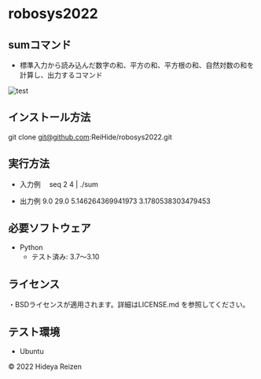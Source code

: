 # robosys2022
## sumコマンド
* 標準入力から読み込んだ数字の和、平方の和、平方根の和、自然対数の和を計算し、出力するコマンド

![test](https://github.com/ReiHide/robosys2022/actions/workflows/test.yml/badge.svg)

## インストール方法
git clone git@github.com:ReiHide/robosys2022.git

## 実行方法
* 入力例
　seq 2 4 | ./sum

* 出力例
9.0 29.0 5.146264369941973 3.1780538303479453
 
## 必要ソフトウェア
* Python
  * テスト済み: 3.7～3.10

## ライセンス
・BSDライセンスが適用されます。詳細はLICENSE.md を参照してください。

## テスト環境
* Ubuntu

© 2022 Hideya Reizen
